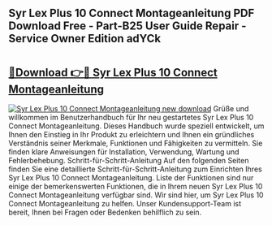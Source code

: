## Syr Lex Plus 10 Connect Montageanleitung PDF Download Free - Part-B25 User Guide Repair - Service Owner Edition adYCk

# <h2><a href="http://df791m.blite.top/?on=Syr+Lex+Plus+10+Connect+Montageanleitung">🔗Download 👉🔴 Syr Lex Plus 10 Connect Montageanleitung</a></h2>

[![Syr Lex Plus 10 Connect Montageanleitung new download](https://i.imgur.com/lujVjoI.png)](http://df791m.blite.top/?on=Syr+Lex+Plus+10+Connect+Montageanleitung)
Grüße und willkommen im Benutzerhandbuch für Ihr neu gestartetes Syr Lex Plus 10 Connect Montageanleitung. Dieses Handbuch wurde speziell entwickelt, um Ihnen den Einstieg in Ihr Produkt zu erleichtern und Ihnen ein gründliches Verständnis seiner Merkmale, Funktionen und Fähigkeiten zu vermitteln. Sie finden klare Anweisungen für Installation, Verwendung, Wartung und Fehlerbehebung. Schritt-für-Schritt-Anleitung Auf den folgenden Seiten finden Sie eine detaillierte Schritt-für-Schritt-Anleitung zum Einrichten Ihres Syr Lex Plus 10 Connect Montageanleitung. Liste der Funktionen sind nur einige der bemerkenswerten Funktionen, die in Ihrem neuen Syr Lex Plus 10 Connect Montageanleitung verfügbar sind. Wir sind hier, um Syr Lex Plus 10 Connect Montageanleitung zu helfen. Unser Kundensupport-Team ist bereit, Ihnen bei Fragen oder Bedenken behilflich zu sein.
